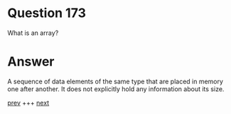 
# Question 173



What is an array?


# Answer



A sequence of data elements of the same type that are placed in memory one after another.
It does not explicitly hold any information about its size.


[prev](172.md) +++ [next](174.md)
